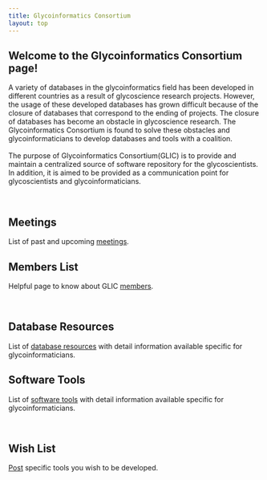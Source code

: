```yaml
---
title: Glycoinformatics Consortium
layout: top
---
```


## Welcome to the Glycoinformatics Consortium page!  
A variety of databases in the glycoinformatics field has been developed in different countries as a result of glycoscience research projects. However, the usage of these developed databases has grown difficult because of the closure of databases that correspond to the ending of projects. The closure of databases has become an obstacle in glycoscience research. The Glycoinformatics Consortium is found to solve these obstacles and glycoinformaticians to develop databases and tools with a coalition.<br>  
The purpose of Glycoinformatics Consortium(GLIC) is to provide and maintain a centralized source of software repository for the glycoscientists. In addition, it is aimed to be provided as a communication point for glycoscientists and glycoinformaticians.

<br>

## Meetings  
List of past and upcoming [meetings](meetings).

## Members List  
Helpful page to know about GLIC [members](member).

<br>

## Database Resources  
List of [database resources](database) with detail information available specific for glycoinformaticians.

## Software Tools  
List of [software tools](software) with detail information available specific for glycoinformaticians.

<br>

## Wish List  
[Post](wishList) specific tools you wish to be developed.
